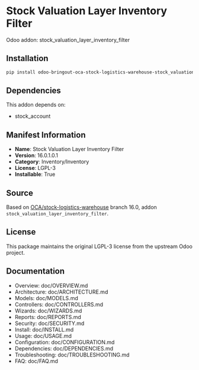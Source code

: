 # Stock Valuation Layer Inventory Filter

Odoo addon: stock_valuation_layer_inventory_filter

## Installation

```bash
pip install odoo-bringout-oca-stock-logistics-warehouse-stock_valuation_layer_inventory_filter
```

## Dependencies

This addon depends on:
- stock_account

## Manifest Information

- **Name**: Stock Valuation Layer Inventory Filter
- **Version**: 16.0.1.0.1
- **Category**: Inventory/Inventory
- **License**: LGPL-3
- **Installable**: True

## Source

Based on [OCA/stock-logistics-warehouse](https://github.com/OCA/stock-logistics-warehouse) branch 16.0, addon `stock_valuation_layer_inventory_filter`.

## License

This package maintains the original LGPL-3 license from the upstream Odoo project.

## Documentation

- Overview: doc/OVERVIEW.md
- Architecture: doc/ARCHITECTURE.md
- Models: doc/MODELS.md
- Controllers: doc/CONTROLLERS.md
- Wizards: doc/WIZARDS.md
- Reports: doc/REPORTS.md
- Security: doc/SECURITY.md
- Install: doc/INSTALL.md
- Usage: doc/USAGE.md
- Configuration: doc/CONFIGURATION.md
- Dependencies: doc/DEPENDENCIES.md
- Troubleshooting: doc/TROUBLESHOOTING.md
- FAQ: doc/FAQ.md
